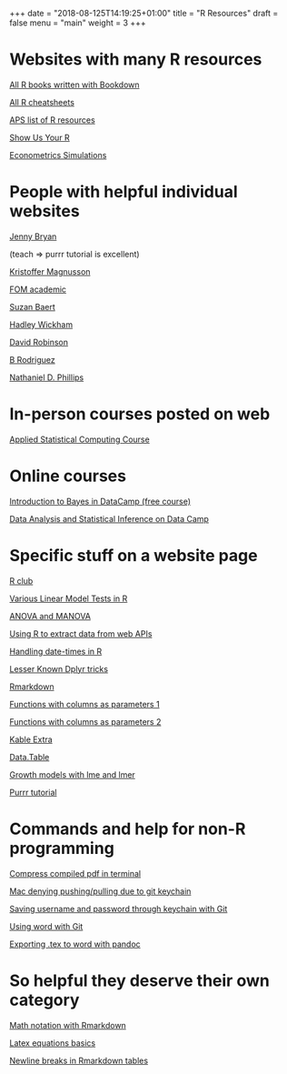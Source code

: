 +++
date = "2018-08-125T14:19:25+01:00"
title = "R Resources"
draft = false
menu = "main"
weight = 3
+++

# Websites with many R resources

[All R books written with Bookdown](https://bookdown.org)

[All R cheatsheets](https://www.rstudio.com/resources/cheatsheets/)

[APS list of R resources](https://www.psychologicalscience.org/observer/learning-to-work-with-r)

[Show Us Your R](http://www.flutterbys.com.au/stats/index.html)

[Econometrics Simulations](http://www.econometricsbysimulation.com/2012/10/using-simulations-to-maximize.html)

# People with helpful individual websites

[Jenny Bryan](https://jennybryan.org)  

(teach => purrr tutorial is excellent)

[Kristoffer Magnusson](https://rpsychologist.com)

[FOM academic](https://data-se.netlify.com)

[Suzan Baert](https://suzan.rbind.io)

[Hadley Wickham](http://hadley.nz/index.html)

[David Robinson](http://varianceexplained.org)

[B Rodriguez](https://b-rodrigues.github.io/fput/)

[Nathaniel D. Phillips](https://bookdown.org/ndphillips/YaRrr/)

# In-person courses posted on web

[Applied Statistical Computing Course](http://had.co.nz/stat480.1.html)

# Online courses

[Introduction to Bayes in DataCamp (free course)](https://www.datacamp.com/community/open-courses/beginning-bayes-in-r)

[Data Analysis and Statistical Inference on Data Camp](https://www.datacamp.com/community/open-courses/statistical-inference-and-data-analysis)

# Specific stuff on a website page

[R club](https://blogs.uoregon.edu/rclub/)

[Various Linear Model Tests in R](https://www.zoology.ubc.ca/~schluter/R/fit-model/)

[ANOVA and MANOVA](https://www.statmethods.net/stats/anova.html)

[Using R to extract data from web APIs](https://tclavelle.github.io/blog/r_and_apis/)

[Handling date-times in R](http://biostat.mc.vanderbilt.edu/wiki/pub/Main/ColeBeck/datestimes.pdf)

[Lesser Known Dplyr tricks](https://www.brodrigues.co/blog/2017-02-17-lesser_known_tricks/)

[Rmarkdown](http://www.stat.cmu.edu/~cshalizi/rmarkdown/)

[Functions with columns as parameters 1](https://stackoverflow.com/questions/47494975/passing-column-name-as-parameter-to-a-function-using-dplyr)

[Functions with columns as parameters 2](https://www.brodrigues.co/blog/2016-07-18-data-frame-columns-as-arguments-to-dplyr-functions/)

[Kable Extra](http://haozhu233.github.io/kableExtra/awesome_table_in_html.html)

[Data.Table](https://github.com/Rdatatable/data.table/wiki/Getting-started)

[Growth models with lme and lmer](http://rpsychologist.com/r-guide-longitudinal-lme-lmer)

[Purrr tutorial](https://emoriebeck.github.io/R-tutorials/purrr/)

# Commands and help for non-R programming

[Compress compiled pdf in terminal](https://raw.githubusercontent.com/Cdishop/alumn/master/newsletter/compress_pdf_syntax.txt)

[Mac denying pushing/pulling due to git keychain](https://stackoverflow.com/questions/33636467/unable-to-click-always-allow-on-git-credential-osxkeychain-popup)

[Saving username and password through keychain with Git](https://help.github.com/articles/caching-your-github-password-in-git/)

[Using word with Git](http://blog.martinfenner.org/2014/08/25/using-microsoft-word-with-git/)

[Exporting .tex to word with pandoc](https://jabranham.com/blog/2016/11/using-pandoc-export-to-word/)

# So helpful they deserve their own category

[Math notation with Rmarkdown](https://www.calvin.edu/~rpruim/courses/s341/S17/from-class/MathinRmd.html)

[Latex equations basics](http://moser-isi.ethz.ch/docs/typeset_equations.pdf)

[Newline breaks in Rmarkdown tables](https://haozhu233.github.io/kableExtra/best_practice_for_newline_in_latex_table.pdf)



